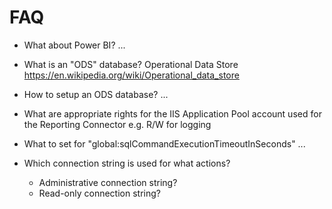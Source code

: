 # FAQ

- What about Power BI?
  ...

- What is an "ODS" database?
  Operational Data Store https://en.wikipedia.org/wiki/Operational_data_store

- How to setup an ODS database?
  ...

- What are appropriate rights for the IIS Application Pool account used for the Reporting Connector
  e.g. R/W for logging

- What to set for "global:sqlCommandExecutionTimeoutInSeconds"
  ...

- Which connection string is used for what actions?
  - Administrative connection string?
  - Read-only connection string?
